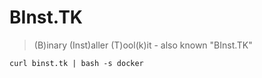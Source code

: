 # BInst.TK

> (B)inary (Inst)aller (T)ool(k)it - also known "BInst.TK"

```shell
curl binst.tk | bash -s docker
```
